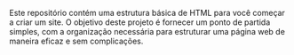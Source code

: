 Este repositório contém uma estrutura básica de HTML para você começar a criar um site. 
O objetivo deste projeto é fornecer um ponto de partida simples, com a organização necessária para estruturar uma página web de maneira eficaz e sem complicações.

